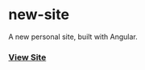 new-site
========

A new personal site, built with Angular.

### [View Site](https://cdn.rawgit.com/huttj/new-site/43029717a14c840d80fa9acaa5a68a27173d25b1/index.html)
